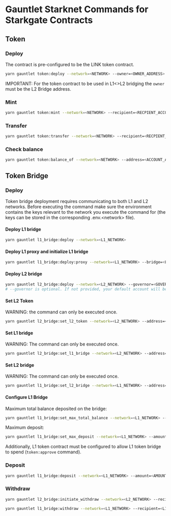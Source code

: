 # Gauntlet Starknet Commands for Starkgate Contracts

## Token

### Deploy

The contract is pre-configured to be the LINK token contract.

```bash
yarn gauntlet token:deploy --network=<NETWORK> --owner=<OWNER_ADDRESS>
```

IMPORTANT: For the token contract to be used in L1<>L2 bridging the `owner` must be the L2 Bridge address.

### Mint

```bash
yarn gauntlet token:mint --network=<NETWORK> --recipient=<RECPIENT_ACCOUNT> --amount=<AMOUNT> <TOKEN_CONTRACT_ADDRESS>
```

### Transfer

```bash
yarn gauntlet token:transfer --network=<NETWORK> --recipient=<RECPIENT_ACCOUNT> --amount=<AMOUNT> <TOKEN_CONTRACT_ADDRESS>
```

### Check balance

```bash
yarn gauntlet token:balance_of --network=<NETWORK> --address=<ACCOUNT_ADDRESS> <TOKEN_CONTRACT_ADDRESS>
```

## Token Bridge

### Deploy

Token bridge deployment requires communicating to both L1 and L2 networks. Before executing the command make sure the environment contains the keys relevant to the network you execute the command for (the keys can be stored in the corresponding .env.\<network\> file).

#### Deploy L1 bridge

```bash
yarn gauntlet l1_bridge:deploy --network=<L1_NETWORK>
```

#### Deploy L1 proxy and initialize L1 bridge

```bash
yarn gauntlet l1_bridge:deploy:proxy --network=<L1_NETWORK> --bridge=<L1_BRIDGE_ADDRESS> --token=<L1_TOKEN_ADDRESS> --core=<STARKNET_CORE_CONTRACT_ADDRESS>
```

#### Deploy L2 bridge

```bash
yarn gauntlet l2_bridge:deploy --network=<L2_NETWORK> --governor=<GOVERNOR_ADDRESS>
# --governor is optional. If not provided, your default account will be used as governor
```

#### Set L2 Token

WARNING: the command can only be executed once.

```bash
yarn gauntlet l2_bridge:set_l2_token --network=<L2_NETWORK> --address=<L2_TOKEN_ADDRESS> <L2_BRIDGE_ADDRESS>
```

#### Set L1 bridge

WARNING: The command can only be executed once.

```bash
yarn gauntlet l2_bridge:set_l1_bridge --network=<L2_NETWORK> --address=<L1_BRIDGE_PROXY_ADDRESS> <L2_BRIDGE_ADDRESS>
```

#### Set L2 bridge

WARNING: The command can only be executed once.

```bash
yarn gauntlet l1_bridge:set_l2_bridge --network=<L1_NETWORK> --address=<L2_BRIDGE_ADDRESS> <L1_BRIDGE_PROXY_ADDRESS>
```

#### Configure L1 Bridge

Maximum total balance deposited on the bridge:

```bash
yarn gauntlet l1_bridge:set_max_total_balance --network=<L1_NETWORK> --amount=<AMOUNT_IN_LINK> <L1_BRIDGE_PROXY_ADDRESS>
```

Maximum deposit:

```bash
yarn gauntlet l1_bridge:set_max_deposit --network=<L1_NETWORK> --amount=<AMOUNT_IN_LINK> <L1_BRIDGE_PROXY_ADDRESS>
```

Additionally, L1 token contract must be configured to allow L1 token bridge to spend (`token:approve` command).

### Deposit

```bash
yarn gauntlet l1_bridge:deposit --network=<L1_NETWORK> --amount=<AMOUNT_IN_LINK> --recipient=<L2_RECIPIENT_ADDRESS> <L1_BRIDGE_PROXY_ADDRESS>
```

### Withdraw

```bash
yarn gauntlet l2_bridge:initiate_withdraw --network=<L2_NETWORK> --recipient=<L1_RECIPIENT_ADDRESS> --amount=<AMOUNT_IN_LINK> <L2_BRIDGE_ADDRESS>
```

```bash
yarn gauntlet l1_bridge:withdraw --network=<L1_NETWORK> --recipient=<L1_RECIPIENT_ADDRESS> --amount=<AMOUNT_IN_LINK> <L1_BRIDGE_PROXY_ADDRESS>
```
